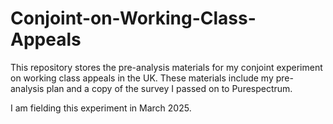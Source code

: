 # Conjoint-on-Working-Class-Appeals

This repository stores the pre-analysis materials for my conjoint experiment on working class appeals in the UK. These materials include my pre-analysis plan and a copy of the survey I passed on to Purespectrum. 

I am fielding this experiment in March 2025. 
